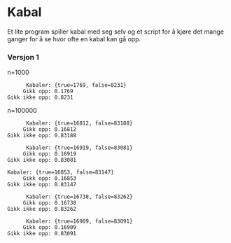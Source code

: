 # Kabal

Et lite program spiller kabal med seg selv og et script for å kjøre det mange ganger for å se hvor ofte en kabal kan gå opp.

### Versjon 1

n=1000

          Kabaler: {true=1769, false=8231}
         Gikk opp: 0.1769
    Gikk ikke opp: 0.8231
    
    
n=100000

          Kabaler: {true=16812, false=83188}
         Gikk opp: 0.16812
    Gikk ikke opp: 0.83188
    
          Kabaler: {true=16919, false=83081}
         Gikk opp: 0.16919
    Gikk ikke opp: 0.83081
    
    Kabaler: {true=16853, false=83147}
         Gikk opp: 0.16853
    Gikk ikke opp: 0.83147
    
          Kabaler: {true=16738, false=83262}
         Gikk opp: 0.16738
    Gikk ikke opp: 0.83262
    
          Kabaler: {true=16909, false=83091}
         Gikk opp: 0.16909
    Gikk ikke opp: 0.83091

